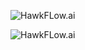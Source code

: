![HawkFLow.ai](https://hawkflow.ai/static/images/emails/bars.png)

![HawkFLow.ai](https://hawkflow.ai/static/images/marketing_headline_sb_eng)


